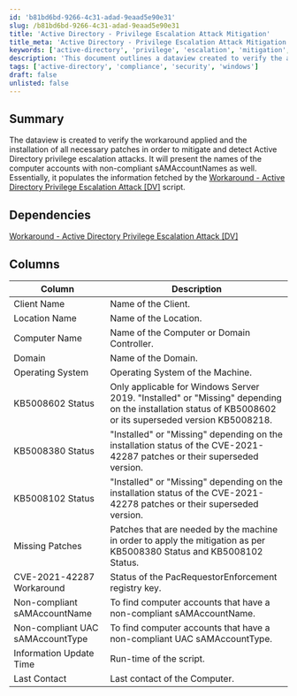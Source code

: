```yaml
---
id: 'b81bd6bd-9266-4c31-adad-9eaad5e90e31'
slug: /b81bd6bd-9266-4c31-adad-9eaad5e90e31
title: 'Active Directory - Privilege Escalation Attack Mitigation'
title_meta: 'Active Directory - Privilege Escalation Attack Mitigation'
keywords: ['active-directory', 'privilege', 'escalation', 'mitigation', 'patches', 'compliance']
description: 'This document outlines a dataview created to verify the applied workaround and installation of necessary patches to mitigate and detect Active Directory privilege escalation attacks. It provides a comprehensive overview of computer accounts with non-compliant sAMAccountNames and details about patch statuses.'
tags: ['active-directory', 'compliance', 'security', 'windows']
draft: false
unlisted: false
---
```


## Summary

The dataview is created to verify the workaround applied and the installation of all necessary patches in order to mitigate and detect Active Directory privilege escalation attacks. It will present the names of the computer accounts with non-compliant sAMAccountNames as well. Essentially, it populates the information fetched by the [Workaround - Active Directory Privilege Escalation Attack [DV]](/docs/18fbde09-500a-41a4-bad0-c37b85429926) script.

## Dependencies

[Workaround - Active Directory Privilege Escalation Attack [DV]](/docs/18fbde09-500a-41a4-bad0-c37b85429926)

## Columns

| Column                              | Description                                                                                                                                       |
|-------------------------------------|---------------------------------------------------------------------------------------------------------------------------------------------------|
| Client Name                         | Name of the Client.                                                                                                                             |
| Location Name                       | Name of the Location.                                                                                                                           |
| Computer Name                       | Name of the Computer or Domain Controller.                                                                                                      |
| Domain                              | Name of the Domain.                                                                                                                             |
| Operating System                    | Operating System of the Machine.                                                                                                                |
| KB5008602 Status                    | Only applicable for Windows Server 2019. "Installed" or "Missing" depending on the installation status of KB5008602 or its superseded version KB5008218. |
| KB5008380 Status                    | "Installed" or "Missing" depending on the installation status of the CVE-2021-42287 patches or their superseded version.                      |
| KB5008102 Status                    | "Installed" or "Missing" depending on the installation status of the CVE-2021-42278 patches or their superseded version.                      |
| Missing Patches                     | Patches that are needed by the machine in order to apply the mitigation as per KB5008380 Status and KB5008102 Status.                          |
| CVE-2021-42287 Workaround           | Status of the PacRequestorEnforcement registry key.                                                                                            |
| Non-compliant sAMAccountName       | To find computer accounts that have a non-compliant sAMAccountName.                                                                            |
| Non-compliant UAC sAMAccountType   | To find computer accounts that have a non-compliant UAC sAMAccountType.                                                                        |
| Information Update Time             | Run-time of the script.                                                                                                                         |
| Last Contact                        | Last contact of the Computer.                                                                                                                   |